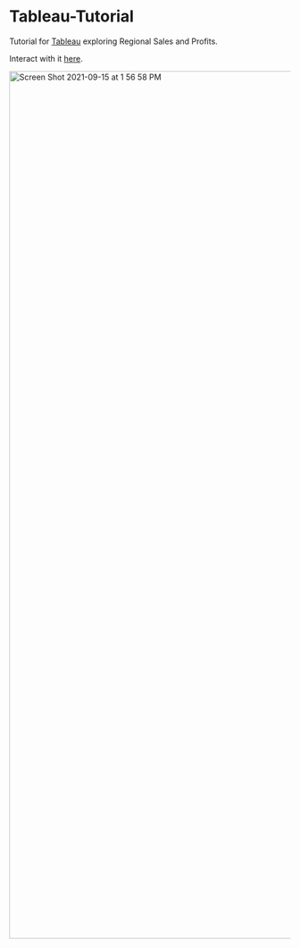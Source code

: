 # Tableau-Tutorial
Tutorial for [Tableau](https://www.tableau.com/) exploring Regional Sales and Profits.

Interact with it [here](http://www.averychan.site/Tableau-Tutorial/).

<img width="1552" alt="Screen Shot 2021-09-15 at 1 56 58 PM" src="https://user-images.githubusercontent.com/53503018/133493076-738f92f4-7074-4a42-a5eb-72cec42f196d.png">
